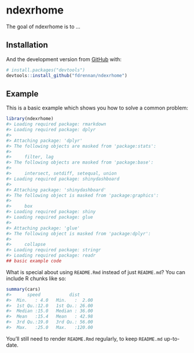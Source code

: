 
<!-- README.md is generated from README.Rmd. Please edit that file -->

# ndexrhome

<!-- badges: start -->

<!-- badges: end -->

The goal of ndexrhome is to …

## Installation

And the development version from [GitHub](https://github.com/) with:

``` r
# install.packages("devtools")
devtools::install_github("fdrennan/ndexrhome")
```

## Example

This is a basic example which shows you how to solve a common problem:

``` r
library(ndexrhome)
#> Loading required package: rmarkdown
#> Loading required package: dplyr
#> 
#> Attaching package: 'dplyr'
#> The following objects are masked from 'package:stats':
#> 
#>     filter, lag
#> The following objects are masked from 'package:base':
#> 
#>     intersect, setdiff, setequal, union
#> Loading required package: shinydashboard
#> 
#> Attaching package: 'shinydashboard'
#> The following object is masked from 'package:graphics':
#> 
#>     box
#> Loading required package: shiny
#> Loading required package: glue
#> 
#> Attaching package: 'glue'
#> The following object is masked from 'package:dplyr':
#> 
#>     collapse
#> Loading required package: stringr
#> Loading required package: readr
## basic example code
```

What is special about using `README.Rmd` instead of just `README.md`?
You can include R chunks like so:

``` r
summary(cars)
#>      speed           dist       
#>  Min.   : 4.0   Min.   :  2.00  
#>  1st Qu.:12.0   1st Qu.: 26.00  
#>  Median :15.0   Median : 36.00  
#>  Mean   :15.4   Mean   : 42.98  
#>  3rd Qu.:19.0   3rd Qu.: 56.00  
#>  Max.   :25.0   Max.   :120.00
```

You’ll still need to render `README.Rmd` regularly, to keep `README.md`
up-to-date.
